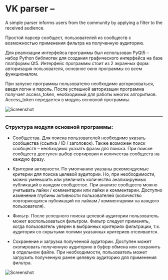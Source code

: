# VK parser – 
A simple parser informs users from the community by applying a filter to the received audience.

Простой парсер сообщест, пользователей из сообществ с возможностью применения фильтра на полученную аудиторию.

Для реализации интерфейса программы был использован PyQt5 – набор Python библиотек для создания графического интерфейса на базе платформы Qt5. Интерфейс программы стоит из 2 экранных форм: авторизация пользователя, основное окно программы со всем функционалом.



При запуске программы пользователю необходимо авторизоваться, введя логин и пароль. После успешной авторизации программа получает access_token, необходимый для работы многих алгоритмов. Access_token передается в модуль основной программы.

![Screenshot](https://github.com/biryukov12/VK-parser/raw/master/auth_form.png)

---

### Структура модуля основной программы:

- Сообщества. Для поиска пользователей необходимо указать сообщества (ссылка / ID / заголовок). Также возможен поиск сообществ – необходимо указать фразы для поиска. При поиске сообществ доступен выбор сортировки и количества сообществ на каждую фразу.

- Критерии активности. По умолчанию указаны рекомендуемые критерии для поиска целевой аудитории. Но, при необходимости, можно уменьшить или увеличить количество анализируемых публикаций в каждом сообществе. При анализе сообществ можно учитывать лайки / комментарии или лайки и комментарии. Доступно изменение глубины активности пользователей (количество повторяющихся публикаций по лайкам / комментариям на каждого пользователя).

- Фильтр. После успешного поиска целевой аудитории пользователь может воспользоваться фильтром. Фильтр следует применять, когда пользователь уверен в выбранных критериях фильтрации, т.к. аудитория со скрытыми полями указанных критериев отсеивается.

- Сохранение и загрузка полученной аудитории. Доступен может скопировать полученную аудиторию в буфер обмена или сохранить в отдельном файле. При необходимости, пользователь может загрузить полученную ранее целевую аудиторию для применения фильтра.

![Screenshot](https://github.com/biryukov12/VK-parser/raw/master/main_form.png)
